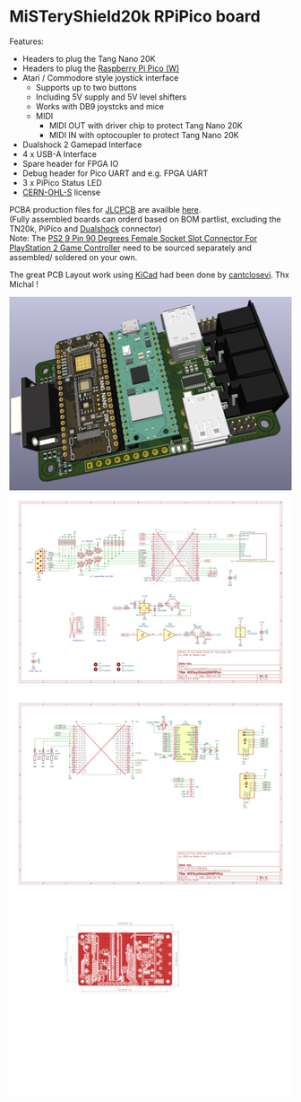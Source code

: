 # MiSTeryShield20k RPiPico board

Features:
* Headers to plug the Tang Nano 20K
* Headers to plug the [Raspberry Pi Pico (W)](https://www.raspberrypi.com/products/raspberry-pi-pico)
* Atari / Commodore style joystick interface
  * Supports up to two buttons
  * Including 5V supply and 5V level shifters
  * Works with DB9 joystcks and mice
  * MIDI
    * MIDI OUT with driver chip to protect Tang Nano 20K
    * MIDI IN with optocoupler to protect Tang Nano 20K
* Dualshock 2 Gamepad Interface
* 4 x USB-A Interface
* Spare header for FPGA IO
* Debug header for Pico UART and e.g. FPGA UART
* 3 x PiPico Status LED
* [CERN-OHL-S](https://cern-ohl.web.cern.ch/home) license

PCBA production files for [JLCPCB](https://jlcpcb.com) are availble [here](Fabrication).<br>
(Fully assembled boards can orderd based on BOM partlist, excluding the TN20k, PiPico and [Dualshock](/.assets/PS_connnector_female.png) connector)<br>
Note: The [PS2 9 Pin 90 Degrees Female Socket Slot Connector For PlayStation 2 Game Controller](https://www.aliexpress.com) need to be sourced separately and assembled/ soldered on your own.

The great PCB Layout work using [KiCad](https://www.kicad.org) had been done by [cantclosevi](https://github.com/cantclosevi). Thx Michal !

![RPiPico](miyteryshield20l_rpipico.png)
![PNG](MiSTeryShield20kRPiPico-1.png)<br>
![PNG](MiSTeryShield20kRPiPico-2.png)<br>
![PNG](MiSTeryShield20kRPiPico-brd.svg)<br>
